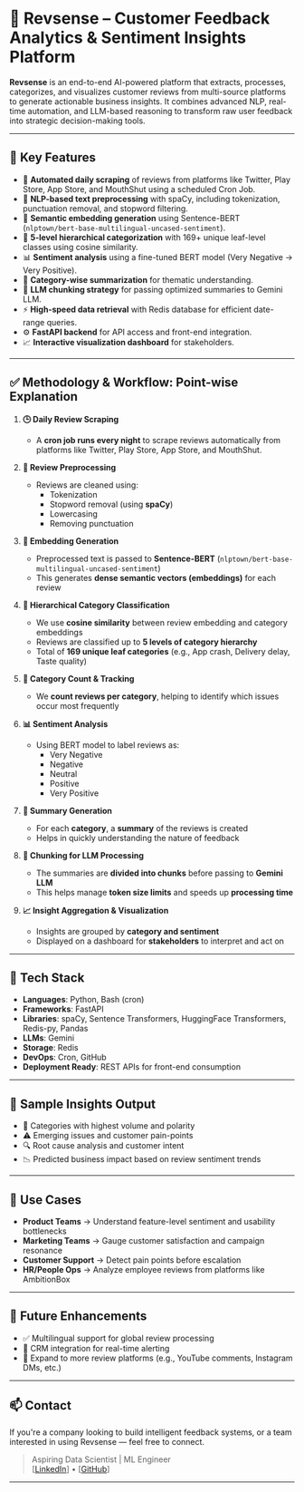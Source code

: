 # 🚀 Revsense – Customer Feedback Analytics & Sentiment Insights Platform

**Revsense** is an end-to-end AI-powered platform that extracts, processes, categorizes, and visualizes customer reviews from multi-source platforms to generate actionable business insights. It combines advanced NLP, real-time automation, and LLM-based reasoning to transform raw user feedback into strategic decision-making tools.

---

## 📌 Key Features

- 🔁 **Automated daily scraping** of reviews from platforms like Twitter, Play Store, App Store, and MouthShut using a scheduled Cron Job.
- 🧹 **NLP-based text preprocessing** with spaCy, including tokenization, punctuation removal, and stopword filtering.
- 🧠 **Semantic embedding generation** using Sentence-BERT (`nlptown/bert-base-multilingual-uncased-sentiment`).
- 🧭 **5-level hierarchical categorization** with 169+ unique leaf-level classes using cosine similarity.
- 📊 **Sentiment analysis** using a fine-tuned BERT model (Very Negative → Very Positive).
- 📝 **Category-wise summarization** for thematic understanding.
- 🔁 **LLM chunking strategy** for passing optimized summaries to Gemini LLM.
- ⚡ **High-speed data retrieval** with Redis database for efficient date-range queries.
- ⚙️ **FastAPI backend** for API access and front-end integration.
- 📈 **Interactive visualization dashboard** for stakeholders.

---

## ✅ Methodology & Workflow: Point-wise Explanation

1. **🕒 Daily Review Scraping**  
   - A **cron job runs every night** to scrape reviews automatically from platforms like Twitter, Play Store, App Store, and MouthShut.

2. **🧹 Review Preprocessing**  
   - Reviews are cleaned using:
     - Tokenization  
     - Stopword removal (using **spaCy**)  
     - Lowercasing  
     - Removing punctuation

3. **🧠 Embedding Generation**  
   - Preprocessed text is passed to **Sentence-BERT** (`nlptown/bert-base-multilingual-uncased-sentiment`)  
   - This generates **dense semantic vectors (embeddings)** for each review

4. **🧭 Hierarchical Category Classification**  
   - We use **cosine similarity** between review embedding and category embeddings  
   - Reviews are classified up to **5 levels of category hierarchy**  
   - Total of **169 unique leaf categories** (e.g., App crash, Delivery delay, Taste quality)

5. **🔢 Category Count & Tracking**  
   - We **count reviews per category**, helping to identify which issues occur most frequently

6. **📊 Sentiment Analysis**  
   - Using BERT model to label reviews as:
     - Very Negative  
     - Negative  
     - Neutral  
     - Positive  
     - Very Positive

7. **📝 Summary Generation**  
   - For each **category**, a **summary** of the reviews is created  
   - Helps in quickly understanding the nature of feedback

8. **🧩 Chunking for LLM Processing**  
   - The summaries are **divided into chunks** before passing to **Gemini LLM**  
   - This helps manage **token size limits** and speeds up **processing time**

9. **📈 Insight Aggregation & Visualization**  
   - Insights are grouped by **category and sentiment**  
   - Displayed on a dashboard for **stakeholders** to interpret and act on

---

## 🔗 Tech Stack

- **Languages**: Python, Bash (cron)
- **Frameworks**: FastAPI
- **Libraries**: spaCy, Sentence Transformers, HuggingFace Transformers, Redis-py, Pandas
- **LLMs**: Gemini
- **Storage**: Redis
- **DevOps**: Cron, GitHub
- **Deployment Ready**: REST APIs for front-end consumption

---

## 🧠 Sample Insights Output

- 🎯 Categories with highest volume and polarity  
- ⚠️ Emerging issues and customer pain-points  
- 🔍 Root cause analysis and customer intent  
- 📉 Predicted business impact based on review sentiment trends

---

## 💼 Use Cases

- **Product Teams** → Understand feature-level sentiment and usability bottlenecks  
- **Marketing Teams** → Gauge customer satisfaction and campaign resonance  
- **Customer Support** → Detect pain points before escalation  
- **HR/People Ops** → Analyze employee reviews from platforms like AmbitionBox

---

## 📌 Future Enhancements

- ✅ Multilingual support for global review processing  
- 🔗 CRM integration for real-time alerting  
- 📲 Expand to more review platforms (e.g., YouTube comments, Instagram DMs, etc.)

---

## 📫 Contact

If you're a company looking to build intelligent feedback systems, or a team interested in using Revsense — feel free to connect.
 
> Aspiring Data Scientist | ML Engineer  
> [[LinkedIn](https://www.linkedin.com/in/vedantpancholi/)] • [[GitHub](https://github.com/VedantPancholi)]

---

